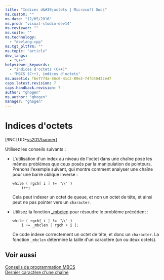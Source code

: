```yaml
---
title: "Indices d&#39;octets | Microsoft Docs"
ms.custom: ""
ms.date: "12/05/2016"
ms.prod: "visual-studio-dev14"
ms.reviewer: ""
ms.suite: ""
ms.technology: 
  - "devlang-cpp"
ms.tgt_pltfrm: ""
ms.topic: "article"
dev_langs: 
  - "C++"
helpviewer_keywords: 
  - "indices d'octets (C++)"
  - "MBCS (C++), indices d'octets"
ms.assetid: f6e7774a-86c6-41c2-89e3-74fd46432e47
caps.latest.revision: 7
caps.handback.revision: 7
author: "ghogen"
ms.author: "ghogen"
manager: "ghogen"
---
```

# Indices d&#39;octets
[!INCLUDE[vs2017banner](../assembler/inline/includes/vs2017banner.md)]

Utilisez les conseils suivants :  
  
-   L'utilisation d'un index au niveau de l'octet dans une chaîne pose les mêmes problèmes que ceux posés par la manipulation de pointeurs.  Prenons l'exemple suivant, qui montre comment analyser une chaîne pour une barre oblique inverse :  
  
    ```  
    while ( rgch[ i ] != '\\' )  
        i++;  
    ```  
  
     Cela peut indexer un octet de queue, et non un octet de tête, et ainsi peut ne pas pointer vers un `character`.  
  
-   Utilisez la fonction [\_mbclen](../c-runtime-library/reference/mbclen-mblen-mblen-l.md) pour résoudre le problème précédent :  
  
    ```  
    while ( rgch[ i ] != '\\' )  
        i += _mbclen ( rgch + i );  
    ```  
  
     Ce code indexe correctement un octet de tête, et donc un `character`.  La fonction `_mbclen` détermine la taille d'un caractère \(un ou deux octets\).  
  
## Voir aussi  
 [Conseils de programmation MBCS](../text/mbcs-programming-tips.md)   
 [Dernier caractère d'une chaîne](../text/last-character-in-a-string.md)